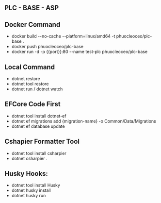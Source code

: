 ## PLC - BASE - ASP

## Docker Command

- docker build --no-cache --platform=linux/amd64 -t phuocleoceo/plc-base .
- docker push phuocleoceo/plc-base
- docker run -d -p {{port}}:80 --name test-plc phuocleoceo/plc-base

## Local Command

- dotnet restore
- dotnet tool restore
- dotnet run / dotnet watch

## EFCore Code First

- dotnet tool install dotnet-ef
- dotnet ef migrations add {migration-name} -o Common/Data/Migrations
- dotnet ef database update

## Cshapier Formatter Tool

- dotnet tool install csharpier
- dotnet csharpier .

## Husky Hooks:

- dotnet tool install Husky
- dotnet husky install
- dotnet husky run
